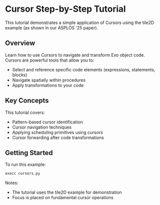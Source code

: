 # Cursor Step-by-Step Tutorial

This tutorial demonstrates a simple application of Cursors using the tile2D example (as shown in our ASPLOS '25 paper).

## Overview

Learn how to use Cursors to navigate and transform Exo object code. Cursors are powerful tools that allow you to:
- Select and reference specific code elements (expressions, statements, blocks)
- Navigate spatially within procedures
- Apply transformations to your code

## Key Concepts

This tutorial covers:
- Pattern-based cursor identification
- Cursor navigation techniques
- Applying scheduling primitives using cursors
- Cursor forwarding after code transformations

## Getting Started

To run this example:
```bash
exocc cursors.py
```

Notes:
- The tutorial uses the tile2D example for demonstration
- Focus is placed on fundamental cursor operations
